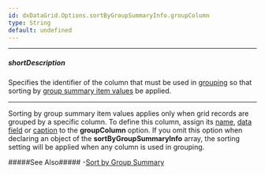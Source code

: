 ```yaml
---
id: dxDataGrid.Options.sortByGroupSummaryInfo.groupColumn
type: String
default: undefined
---
```

---
##### shortDescription
Specifies the identifier of the column that must be used in [grouping](/concepts/05%20Widgets/DataGrid/45%20Grouping '/Documentation/Guide/Widgets/DataGrid/Grouping/') so that sorting by [group summary item values](/api-reference/10%20UI%20Widgets/dxDataGrid/1%20Configuration/summary/groupItems '/Documentation/ApiReference/UI_Widgets/dxDataGrid/Configuration/summary/groupItems/') be applied.

---
Sorting by group summary item values applies only when grid records are grouped by a specific column. To define this column, assign its [name](/api-reference/_hidden/GridBaseColumn/name.md '/Documentation/ApiReference/UI_Widgets/dxDataGrid/Configuration/columns/#name'), [data field](/api-reference/_hidden/GridBaseColumn/dataField.md '/Documentation/ApiReference/UI_Widgets/dxDataGrid/Configuration/columns/#dataField') or [caption](/api-reference/_hidden/GridBaseColumn/caption.md '/Documentation/ApiReference/UI_Widgets/dxDataGrid/Configuration/columns/#caption') to the **groupColumn** option. If you omit this option when declaring an object of the **sortByGroupSummaryInfo** array, the sorting setting will be applied when any column is used in grouping.

#####See Also#####
-[Sort by Group Summary](/concepts/05%20Widgets/DataGrid/65%20Summaries/20%20Group%20Summary/15%20Sort%20by%20Group%20Summary.md '/Documentation/Guide/Widgets/DataGrid/Summaries/Group_Summary/#Sort_by_Group_Summary')
